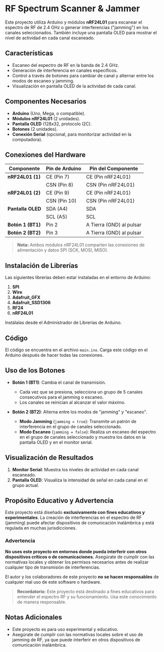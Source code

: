 # RF Spectrum Scanner & Jammer

Este proyecto utiliza Arduino y módulos **nRF24L01** para escanear el espectro de RF de 2.4 GHz o generar interferencias ("jamming") en los canales seleccionados. También incluye una pantalla OLED para mostrar el nivel de actividad en cada canal escaneado.

## Características

- Escaneo del espectro de RF en la banda de 2.4 GHz.
- Generación de interferencia en canales específicos.
- Control a través de botones para cambiar de canal y alternar entre los modos de escaneo y jamming.
- Visualización en pantalla OLED de la actividad de cada canal.

## Componentes Necesarios

- **Arduino** (Uno, Mega, o compatible).
- **Módulos nRF24L01** (2 unidades).
- **Pantalla OLED** (128x32, protocolo I2C).
- **Botones** (2 unidades).
- **Conexión Serial** (opcional, para monitorizar actividad en la computadora).

## Conexiones del Hardware

| Componente        | Pin de Arduino | Pin del Componente |
|-------------------|----------------|---------------------|
| **nRF24L01 (1)**  | CE (Pin 7)     | CE (Pin nRF24L01)  |
|                   | CSN (Pin 8)    | CSN (Pin nRF24L01) |
| **nRF24L01 (2)**  | CE (Pin 9)     | CE (Pin nRF24L01)  |
|                   | CSN (Pin 10)   | CSN (Pin nRF24L01) |
| **Pantalla OLED** | SDA (A4)       | SDA                |
|                   | SCL (A5)       | SCL                |
| **Botón 1 (BT1)** | Pin 2          | A Tierra (GND) al pulsar |
| **Botón 2 (BT2)** | Pin 3          | A Tierra (GND) al pulsar |

> **Nota:** Ambos módulos nRF24L01 comparten las conexiones de alimentación y datos SPI (SCK, MOSI, MISO).

## Instalación de Librerías

Las siguientes librerías deben estar instaladas en el entorno de Arduino:

1. **SPI**
2. **Wire**
3. **Adafruit_GFX**
4. **Adafruit_SSD1306**
5. **RF24**
6. **nRF24L01**

Instálalas desde el Administrador de Librerías de Arduino.

## Código

El código se encuentra en el archivo `main.ino`. Carga este código en el Arduino después de hacer todas las conexiones.

## Uso de los Botones

- **Botón 1 (BT1)**: Cambia el canal de transmisión.
  - Cada vez que se presiona, selecciona un grupo de 5 canales consecutivos para el jamming o escaneo.
  - Los canales se reinician al alcanzar el valor máximo.

- **Botón 2 (BT2)**: Alterna entre los modos de "jamming" y "escaneo".
  - **Modo Jamming** (`jamming = true`): Transmite un patrón de interferencia en el grupo de canales seleccionado.
  - **Modo Escaneo** (`jamming = false`): Realiza un escaneo del espectro en el grupo de canales seleccionado y muestra los datos en la pantalla OLED y en el monitor serial.

## Visualización de Resultados

1. **Monitor Serial**: Muestra los niveles de actividad en cada canal escaneado.
2. **Pantalla OLED**: Visualiza la intensidad de señal en cada canal en el grupo actual.

## Propósito Educativo y Advertencia

Este proyecto está diseñado **exclusivamente con fines educativos y experimentales**. La creación de interferencias en el espectro de RF (jamming) puede afectar dispositivos de comunicación inalámbrica y está regulada en muchas jurisdicciones. 

### Advertencia
**No uses este proyecto en entornos donde pueda interferir con otros dispositivos críticos o de comunicaciones.** Asegúrate de cumplir con las normativas locales y obtener los permisos necesarios antes de realizar cualquier tipo de transmisión de interferencias. 

El autor y los colaboradores de este proyecto **no se hacen responsables** de cualquier mal uso de este software o hardware. 

> **Recordatorio:** Este proyecto está destinado a fines educativos para entender el espectro RF y su funcionamiento. Usa este conocimiento de manera responsable.


## Notas Adicionales

- Este proyecto es para uso experimental y educativo.
- Asegúrate de cumplir con las normativas locales sobre el uso de jamming de RF, ya que puede interferir en otros dispositivos de comunicación inalámbrica.
